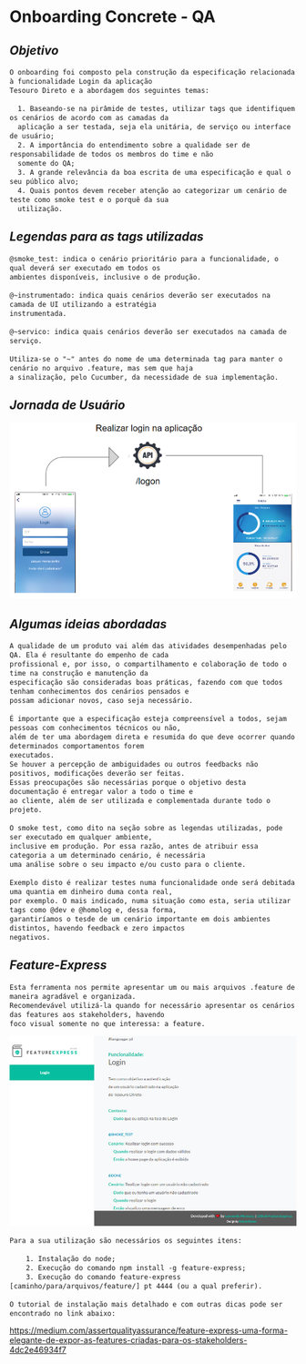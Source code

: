 # Onboarding Concrete - QA

## *Objetivo*

    O onboarding foi composto pela construção da especificação relacionada à funcionalidade Login da aplicação
    Tesouro Direto e a abordagem dos seguintes temas:
        
      1. Baseando-se na pirâmide de testes, utilizar tags que identifiquem os cenários de acordo com as camadas da
      aplicação a ser testada, seja ela unitária, de serviço ou interface de usuário;
      2. A importância do entendimento sobre a qualidade ser de responsabilidade de todos os membros do time e não
      somente do QA;
      3. A grande relevância da boa escrita de uma especificação e qual o seu público alvo;
      4. Quais pontos devem receber atenção ao categorizar um cenário de teste como smoke test e o porquê da sua
      utilização.
    
## *Legendas para as tags utilizadas*

    @smoke_test: indica o cenário prioritário para a funcionalidade, o qual deverá ser executado em todos os
    ambientes disponíveis, inclusive o de produção.

    @~instrumentado: indica quais cenários deverão ser executados na camada de UI utilizando a estratégia
    instrumentada.

    @~servico: indica quais cenários deverão ser executados na camada de serviço.

    Utiliza-se o "~" antes do nome de uma determinada tag para manter o cenário no arquivo .feature, mas sem que haja
    a sinalização, pelo Cucumber, da necessidade de sua implementação.

## *Jornada de Usuário*  

![Jornada de usuário para a funcionalidade login. Capturas das telas de login e home page, além da representação da API logon.](jornadaDeUsuarioLogin.PNG)

## *Algumas ideias abordadas*

    A qualidade de um produto vai além das atividades desempenhadas pelo QA. Ela é resultante do empenho de cada
    profissional e, por isso, o compartilhamento e colaboração de todo o time na construção e manutenção da
    especificação são consideradas boas práticas, fazendo com que todos tenham conhecimentos dos cenários pensados e
    possam adicionar novos, caso seja necessário.

    É importante que a especificação esteja compreensível a todos, sejam pessoas com conhecimentos técnicos ou não,
    além de ter uma abordagem direta e resumida do que deve ocorrer quando determinados comportamentos forem
    executados.
    Se houver a percepção de ambiguidades ou outros feedbacks não positivos, modificações deverão ser feitas.
    Essas preocupações são necessárias porque o objetivo desta documentação é entregar valor a todo o time e
    ao cliente, além de ser utilizada e complementada durante todo o projeto.
    
    O smoke test, como dito na seção sobre as legendas utilizadas, pode ser executado em qualquer ambiente,
    inclusive em produção. Por essa razão, antes de atribuir essa categoria a um determinado cenário, é necessária
    uma análise sobre o seu impacto e/ou custo para o cliente.
    
    Exemplo disto é realizar testes numa funcionalidade onde será debitada uma quantia em dinheiro duma conta real,
    por exemplo. O mais indicado, numa situação como esta, seria utilizar tags como @dev e @homolog e, dessa forma,
    garantiríamos o tesde de um cenário importante em dois ambientes distintos, havendo feedback e zero impactos
    negativos.

## *Feature-Express*

    Esta ferramenta nos permite apresentar um ou mais arquivos .feature de maneira agradável e organizada.
    Recomendevável utilizá-la quando for necessário apresentar os cenários das features aos stakeholders, havendo
    foco visual somente no que interessa: a feature.

![Captura de tela ](exemploFeatureExpress.PNG)

    Para a sua utilização são necessários os seguintes itens:
    
        1. Instalação do node;
        2. Execução do comando npm install -g feature-express;
        3. Execução do comando feature-express [caminho/para/arquivos/feature/] pt 4444 (ou a qual preferir).

    O tutorial de instalação mais detalhado e com outras dicas pode ser encontrado no link abaixo:
<https://medium.com/assertqualityassurance/feature-express-uma-forma-elegante-de-expor-as-features-criadas-para-os-stakeholders-4dc2e46934f7>
